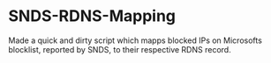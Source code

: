 # SNDS-RDNS-Mapping
Made a quick and dirty script which mapps blocked IPs on Microsofts blocklist, reported by SNDS, to their respective RDNS record.
